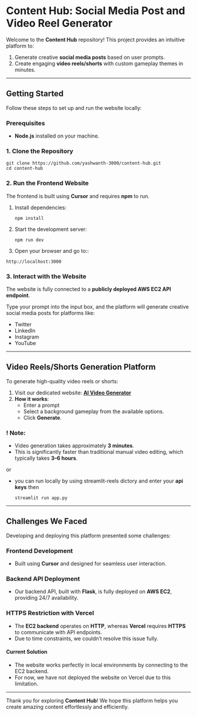 # Content Hub: Social Media Post and Video Reel Generator  

Welcome to the **Content Hub** repository! This project provides an intuitive platform to:  
1. Generate creative **social media posts** based on user prompts.  
2. Create engaging **video reels/shorts** with custom gameplay themes in minutes.  

---

## Getting Started  

Follow these steps to set up and run the website locally:  

### Prerequisites  
- **Node.js** installed on your machine.  

### 1. Clone the Repository  
```  
git clone https://github.com/yashwanth-3000/content-hub.git 
cd content-hub
```

### 2. Run the Frontend Website
The frontend is built using **Cursor** and requires **npm** to run.
1. Install dependencies:
   ```
   npm install 
   ```
2. Start the development server:
   ```
   npm run dev 
   ```
 4. Open your browser and go to::
   ```
   http://localhost:3000  
   ```

### 3. Interact with the Website  
The website is fully connected to a **publicly deployed AWS EC2 API endpoint**.  

Type your prompt into the input box, and the platform will generate creative social media posts for platforms like:  
- Twitter  
- LinkedIn  
- Instagram  
- YouTube  

---

## Video Reels/Shorts Generation Platform  
To generate high-quality video reels or shorts:  

1. Visit our dedicated website: [**AI Video Generator**](https://8510-01jd9b14swzjq7de9agtbz2e1t.cloudspaces.litng.ai/)  
2. **How it works**:  
   - Enter a prompt  
   - Select a background gameplay from the available options.  
   - Click **Generate**.  


### ! Note:  
- Video generation takes approximately **3 minutes**.  
- This is significantly faster than traditional manual video editing, which typically takes **3–6 hours**.

or 

- you can run locally by using streamlit-reels dictory and enter your **api keys** then
   ```
   streamlit run app.py
   ```

---

## Challenges We Faced  

Developing and deploying this platform presented some challenges:  

### Frontend Development  
- Built using **Cursor** and designed for seamless user interaction.  

### Backend API Deployment  
- Our backend API, built with **Flask**, is fully deployed on **AWS EC2**, providing 24/7 availability.  

### HTTPS Restriction with Vercel  
- The **EC2 backend** operates on **HTTP**, whereas **Vercel** requires **HTTPS** to communicate with API endpoints.  
- Due to time constraints, we couldn’t resolve this issue fully.  

#### Current Solution  
- The website works perfectly in local environments by connecting to the EC2 backend.  
- For now, we have not deployed the website on Vercel due to this limitation.  

---

Thank you for exploring **Content Hub**! We hope this platform helps you create amazing content effortlessly and efficiently. 